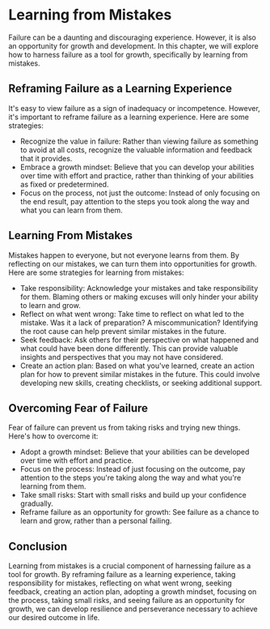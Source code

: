 Learning from Mistakes
=========================================================================

Failure can be a daunting and discouraging experience. However, it is also an opportunity for growth and development. In this chapter, we will explore how to harness failure as a tool for growth, specifically by learning from mistakes.

Reframing Failure as a Learning Experience
------------------------------------------

It's easy to view failure as a sign of inadequacy or incompetence. However, it's important to reframe failure as a learning experience. Here are some strategies:

* Recognize the value in failure: Rather than viewing failure as something to avoid at all costs, recognize the valuable information and feedback that it provides.
* Embrace a growth mindset: Believe that you can develop your abilities over time with effort and practice, rather than thinking of your abilities as fixed or predetermined.
* Focus on the process, not just the outcome: Instead of only focusing on the end result, pay attention to the steps you took along the way and what you can learn from them.

Learning From Mistakes
----------------------

Mistakes happen to everyone, but not everyone learns from them. By reflecting on our mistakes, we can turn them into opportunities for growth. Here are some strategies for learning from mistakes:

* Take responsibility: Acknowledge your mistakes and take responsibility for them. Blaming others or making excuses will only hinder your ability to learn and grow.
* Reflect on what went wrong: Take time to reflect on what led to the mistake. Was it a lack of preparation? A miscommunication? Identifying the root cause can help prevent similar mistakes in the future.
* Seek feedback: Ask others for their perspective on what happened and what could have been done differently. This can provide valuable insights and perspectives that you may not have considered.
* Create an action plan: Based on what you've learned, create an action plan for how to prevent similar mistakes in the future. This could involve developing new skills, creating checklists, or seeking additional support.

Overcoming Fear of Failure
--------------------------

Fear of failure can prevent us from taking risks and trying new things. Here's how to overcome it:

* Adopt a growth mindset: Believe that your abilities can be developed over time with effort and practice.
* Focus on the process: Instead of just focusing on the outcome, pay attention to the steps you're taking along the way and what you're learning from them.
* Take small risks: Start with small risks and build up your confidence gradually.
* Reframe failure as an opportunity for growth: See failure as a chance to learn and grow, rather than a personal failing.

Conclusion
----------

Learning from mistakes is a crucial component of harnessing failure as a tool for growth. By reframing failure as a learning experience, taking responsibility for mistakes, reflecting on what went wrong, seeking feedback, creating an action plan, adopting a growth mindset, focusing on the process, taking small risks, and seeing failure as an opportunity for growth, we can develop resilience and perseverance necessary to achieve our desired outcome in life.
